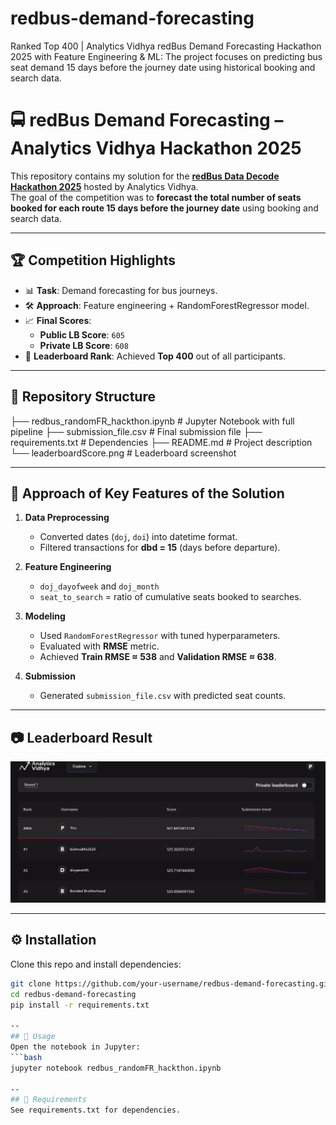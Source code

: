 # redbus-demand-forecasting
Ranked Top 400 | Analytics Vidhya redBus Demand Forecasting Hackathon 2025 with Feature Engineering &amp; ML:  The project focuses on predicting bus seat demand 15 days before the journey date using historical booking and search data.

# 🚍 redBus Demand Forecasting – Analytics Vidhya Hackathon 2025

This repository contains my solution for the **[redBus Data Decode Hackathon 2025](https://www.analyticsvidhya.com/datahack/contest/redbus-data-decode-hackathon-2025/)** hosted by Analytics Vidhya.  
The goal of the competition was to **forecast the total number of seats booked for each route 15 days before the journey date** using booking and search data.

---

## 🏆 Competition Highlights
- 📊 **Task**: Demand forecasting for bus journeys.  
- 🛠️ **Approach**: Feature engineering + RandomForestRegressor model.  
- 📈 **Final Scores**:  
  - **Public LB Score**: `605`  
  - **Private LB Score**: `608`  
- 🎯 **Leaderboard Rank**: Achieved **Top 400** out of all participants.

---

## 📂 Repository Structure
├── redbus_randomFR_hackthon.ipynb # Jupyter Notebook with full pipeline
├── submission_file.csv # Final submission file
├── requirements.txt # Dependencies
├── README.md # Project description
└── leaderboardScore.png # Leaderboard screenshot 

---

## 🔑 Approach of Key Features of the Solution
1. **Data Preprocessing**  
   - Converted dates (`doj`, `doi`) into datetime format.  
   - Filtered transactions for **dbd = 15** (days before departure).  

2. **Feature Engineering**  
   - `doj_dayofweek` and `doj_month`  
   - `seat_to_search` = ratio of cumulative seats booked to searches.  

3. **Modeling**  
   - Used `RandomForestRegressor` with tuned hyperparameters.  
   - Evaluated with **RMSE** metric.  
   - Achieved **Train RMSE ≈ 538** and **Validation RMSE ≈ 638**.  

4. **Submission**  
   - Generated `submission_file.csv` with predicted seat counts.  

---

## 📷 Leaderboard Result
![Leaderboard Screenshot](leaderboardScore.png)



---

## ⚙️ Installation
Clone this repo and install dependencies:
```bash
git clone https://github.com/your-username/redbus-demand-forecasting.git
cd redbus-demand-forecasting
pip install -r requirements.txt

--
## 🚀 Usage
Open the notebook in Jupyter:
```bash
jupyter notebook redbus_randomFR_hackthon.ipynb

--
## 📌 Requirements
See requirements.txt for dependencies.

